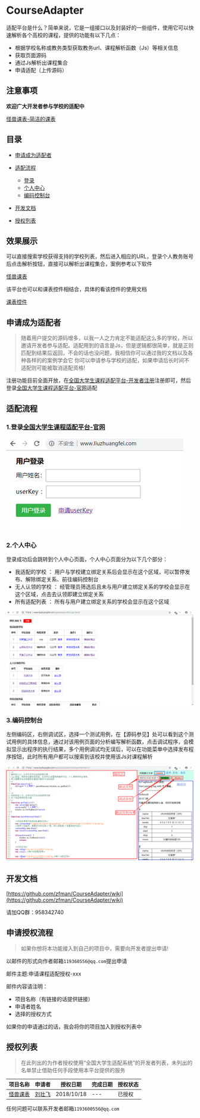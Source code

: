 # CourseAdapter
适配平台是什么？简单来说，它是一组接口以及封装好的一些组件，使用它可以快速解析各个高校的课程，提供的功能有以下几点：

- 根据学校名称或教务类型获取教务url、课程解析函数（Js）等相关信息
- 获取页面源码
- 通过Js解析出课程集合
- 申请适配（上传源码）

## 注意事项

**欢迎广大开发者参与学校的适配中**

[怪兽课表-简洁的课表](https://www.coolapk.com/apk/com.zhuangfei.hputimetable)

## 目录

- [申请成为适配者](#申请成为适配者)

- [适配流程](#适配流程)
    - [登录](#适配流程)
    - [个人中心](#个人中心)
    - [编码控制台](#编码控制台)

- [开发文档](https://github.com/zfman/CourseAdapter/wiki)
    
- [授权列表](#授权列表)

## 效果展示

可以直接搜索学校获得支持的学校列表，然后进入相应的URL，登录个人教务账号后点击解析按钮，直接可以解析出课程集合，案例参考以下软件

[怪兽课表](https://www.coolapk.com/apk/com.zhuangfei.hputimetable)

该平台也可以和课表控件相结合，具体的看该控件的使用文档

[课表控件](https://github.com/zfman/TimetableView)


## 申请成为适配者

> 随着用户提交的源码增多，以我一人之力肯定不能适配这么多的学校，所以邀请开发者参与适配。适配用到的语言是Js，但是逻辑都很简单，就是正则匹配到结果后返回，不会的话也没问题，我相信你可以通过我的文档以及各种各样的的案例学会它
> 你可以申请参与学校的适配，如果申请后长时间不适配则可能被取消适配资格!

注册功能目前全面开放，在[全国大学生课程适配平台-开发者注册](http://www.liuzhuangfei.com/apis/area/public/register.html)注册即可，然后登录[全国大学生课程适配平台-官网](http://www.liuzhuangfei.com/)适配

## 适配流程

### 1.登录[全国大学生课程适配平台-官网](http://www.liuzhuangfei.com/)

![Alt](img/adapter_img1.png)

### 2.个人中心

登录成功后会跳转到个人中心页面，个人中心页面分为以下几个部分：

- 我适配的学校 ： 用户与学校建立绑定关系后会显示在这个区域，可以暂停发布、解除绑定关系、前往编码控制台
- 无人认领的学校 ： 经管理员筛选后且未与用户建立绑定关系的学校会显示在这个区域，点击去认领即建立绑定关系
- 所有适配列表 ： 所有与用户建立绑定关系的学校会显示在这个区域

![Alt](img/adapter_img2.png)

### 3.编码控制台

左侧编码区，右侧调试区，选择一个测试用例，在【源码参见】处可以看到这个测试用例的具体信息，通过对该用例页面的分析编写解析函数，点击调试程序，会模拟显示出程序的执行结果，多个用例调试均无误后，可以在功能菜单中选择发布程序按钮，此时所有用户都可以搜索到该校并使用该Js对课程解析

![Alt](img/adapter_img3.png)

## 开发文档

[https://github.com/zfman/CourseAdapter/wiki](https://github.com/zfman/CourseAdapter/wiki)

请加QQ群：958342740

## 申请授权流程

> 如果你想将本功能接入到自己的项目中，需要向开发者提出申请!

以邮件的形式向作者邮箱`119360556@qq.com`提出申请

邮件主题:申请课程适配授权-xxx

邮件内容请注明：

- 项目名称（有链接的话提供链接）
- 申请者姓名
- 选择的授权方式

如果你的申请通过的话，我会将你的项目加入到授权列表中

## 授权列表

> 在此列出的为作者授权使用“全国大学生适配系统”的开发者列表，未列出的名单禁止借助任何手段使用本平台提供的服务

| 项目名称 | 申请者 | 授权日期 | 完成日期 |授权状态
| ------ | ------ | ------ | ------ |------ |
| [怪兽课表](https://www.coolapk.com/apk/com.zhuangfei.hputimetable) | [刘壮飞](https://github.com/zfman) | 2018/10/18 | --- |已授权|

任何问题可以联系开发者邮箱`1193600556@qq.com`
